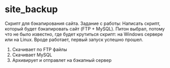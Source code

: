 # site_backup
Скрипт для бэкапирования сайта. Задание с работы: Написать скрипт, который будет бэкапировать сайт (FTP + MySQL). Питон выбрал, потому что не было известно, где будет крутиться скрипт: на Windows сервере или на Linux. Вроде работает, первый запуск успешно прошел.
1. Скачивает по FTP файлы
2. Скачивает MySQL
3. Архивирует и отправлет на бэкапный сервер
